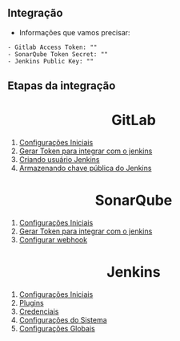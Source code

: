 ## Integração

- Informações que vamos precisar:

```console
- Gitlab Access Token: ""
- SonarQube Token Secret: ""
- Jenkins Public Key: ""
```

## Etapas da integração

<h1 align="center">GitLab</h1>

1. [Configurações Iniciais](./configure_gitlab/docs/configuracoes_iniciais.md)
2. [Gerar Token para integrar com o jenkins](./configure_gitlab/docs/token.md)
3. [Criando usuário Jenkins](./configure_gitlab/docs/criancao_user.md)
4. [Armazenando chave pública do Jenkins](./configure_gitlab/docs/chavessh_user_jenkins.md)

<h1 align="center">SonarQube</h1>

1. [Configurações Iniciais](./configure_sonar/docs/configuracoes-iniciais.md)
2. [Gerar Token para integrar com o jenkins](./configure_sonar/docs/token.md)
3. [Configurar webhook](./configure_sonar/docs/webhook.md)

<h1 align="center">Jenkins</h1>

1. [Configurações Iniciais](./configure_jenkins/docs/configuracoes-iniciais.md)
2. [Plugins](./configure_jenkins/docs/plugins.md)
3. [Credenciais](./configure_jenkins/docs/credenciais.md)
4. [Configurações do Sistema](./configure_jenkins/docs/configuracoes-sistema.md)
5. [Configurações Globais](./configure_jenkins/docs/configuracoes-globais.md)
